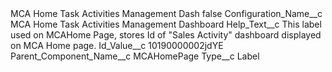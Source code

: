 <?xml version="1.0" encoding="UTF-8"?>
<CustomMetadata xmlns="http://soap.sforce.com/2006/04/metadata" xmlns:xsi="http://www.w3.org/2001/XMLSchema-instance" xmlns:xsd="http://www.w3.org/2001/XMLSchema">
    <label>MCA Home Task Activities Management Dash</label>
    <protected>false</protected>
    <values>
        <field>Configuration_Name__c</field>
        <value xsi:type="xsd:string">MCA Home Task Activities Management Dashboard</value>
    </values>
    <values>
        <field>Help_Text__c</field>
        <value xsi:type="xsd:string">This label used on MCAHome Page, stores Id of &quot;Sales Activity&quot; dashboard displayed on MCA Home page.</value>
    </values>
    <values>
        <field>Id_Value__c</field>
        <value xsi:type="xsd:string">10190000002jdYE</value>
    </values>
    <values>
        <field>Parent_Component_Name__c</field>
        <value xsi:type="xsd:string">MCAHomePage</value>
    </values>
    <values>
        <field>Type__c</field>
        <value xsi:type="xsd:string">Label</value>
    </values>
</CustomMetadata>
